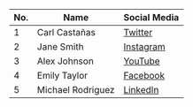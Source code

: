 | No. | Name               | Social Media                           |
|-----|--------------------|------------------------------------------------------|
| 1   | Carl Castañas           | [Twitter](https://twitter.com/johndoe)              |
| 2   | Jane Smith         | [Instagram](https://www.instagram.com/janesmith)    |
| 3   | Alex Johnson       | [YouTube](https://www.youtube.com/alexjohnson)      |
| 4   | Emily Taylor       | [Facebook](https://www.facebook.com/emilytaylor)    |
| 5   | Michael Rodriguez  | [LinkedIn](https://www.linkedin.com/in/michaelrodriguez) |
